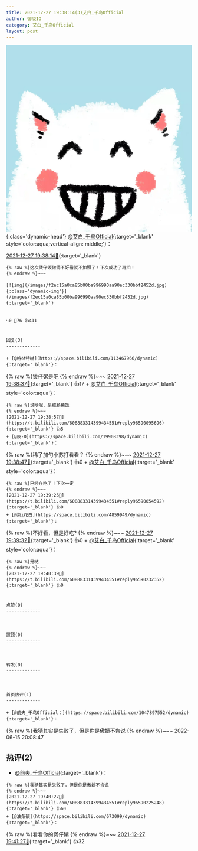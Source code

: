```yaml
---
title: 2021-12-27 19:38:14(3)艾白_千鸟Official
author: 御坂IO
category: 艾白_千鸟Official
layout: post
---
```


![img](/images/9ae8b9445fd0665cc014d9080156a45271be73c6.jpg){:class='dynamic-head'}
[@艾白_千鸟Official](https://space.bilibili.com/334537711/dynamic){:target='_blank' style='color:aqua;vertical-align: middle;'}：

[2021-12-27 19:38:14🔗](https://t.bilibili.com/608883314399434551){:target='_blank'}

~~~
{% raw %}这次煲仔饭做得不好看就不拍照了！下次成功了再拍！
{% endraw %}~~~

[![img](/images/f2ec15a0ca85b00ba996990aa90ec330bbf2452d.jpg){:class='dynamic-img'}](/images/f2ec15a0ca85b00ba996990aa90ec330bbf2452d.jpg){:target='_blank'}


↪️0 💬76 👍411


回复(3)
-------------

+ [@格林特喵](https://space.bilibili.com/113467966/dynamic){:target='_blank'}：
~~~
{% raw %}煲仔粥是吧
{% endraw %}~~~
[2021-12-27 19:38:37🔗](https://t.bilibili.com/608883314399434551#reply96590028400){:target='_blank'} 👍17
    + [@艾白_千鸟Official](https://space.bilibili.com/334537711/dynamic){:target='_blank' style='color:aqua'}：
~~~
{% raw %}说啥呢，是腊肠稀饭
{% endraw %}~~~
[2021-12-27 19:38:57🔗](https://t.bilibili.com/608883314399434551#reply96590095696){:target='_blank'} 👍5
+ [@辰-D](https://space.bilibili.com/19908398/dynamic){:target='_blank'}：
~~~
{% raw %}稀了加勺小苏打看看？
{% endraw %}~~~
[2021-12-27 19:38:47🔗](https://t.bilibili.com/608883314399434551#reply96590033808){:target='_blank'} 👍0
    + [@艾白_千鸟Official](https://space.bilibili.com/334537711/dynamic){:target='_blank' style='color:aqua'}：
~~~
{% raw %}已经在吃了！下次一定
{% endraw %}~~~
[2021-12-27 19:39:25🔗](https://t.bilibili.com/608883314399434551#reply96590054592){:target='_blank'} 👍0
+ [@梨i花白](https://space.bilibili.com/4859949/dynamic){:target='_blank'}：
~~~
{% raw %}不好看，但是好吃?
{% endraw %}~~~
[2021-12-27 19:39:32🔗](https://t.bilibili.com/608883314399434551#reply96590117840){:target='_blank'} 👍0
    + [@艾白_千鸟Official](https://space.bilibili.com/334537711/dynamic){:target='_blank' style='color:aqua'}：
~~~
{% raw %}是哒
{% endraw %}~~~
[2021-12-27 19:40:39🔗](https://t.bilibili.com/608883314399434551#reply96590232352){:target='_blank'} 👍0


点赞(0)
-------------



置顶(0)
-------------



转发(0)
-------------



首页热评(1)
-------------

+ [@前夫_千鸟Official：](https://space.bilibili.com/1047897552/dynamic){:target='_blank'}：
~~~
{% raw %}我猜其实是失败了，但是你是傲娇不肯说
{% endraw %}~~~
2022-06-15 20:08:47


热评(2)
-------------

+ [@前夫_千鸟Official](https://space.bilibili.com/1047897552/dynamic){:target='_blank'}：
~~~
{% raw %}我猜其实是失败了，但是你是傲娇不肯说
{% endraw %}~~~
[2021-12-27 19:40:27🔗](https://t.bilibili.com/608883314399434551#reply96590225248){:target='_blank'} 👍60
+ [@油条碳](https://space.bilibili.com/673099/dynamic){:target='_blank'}：
~~~
{% raw %}看看你的煲仔粥
{% endraw %}~~~
[2021-12-27 19:41:27🔗](https://t.bilibili.com/608883314399434551#reply96590281440){:target='_blank'} 👍32


